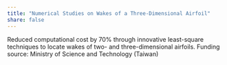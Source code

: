 ```yaml
---
title: "Numerical Studies on Wakes of a Three-Dimensional Airfoil"
share: false
---
```


Reduced computational cost by 70% through innovative least-square techniques to locate wakes of two- and three-dimensional airfoils. 
Funding source: Ministry of Science and Technology (Taiwan)